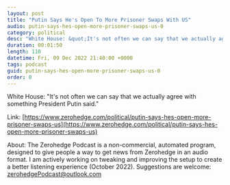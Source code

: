 ```yaml
---
layout: post
title: "Putin Says He's Open To More Prisoner Swaps With US"
audio: putin-says-hes-open-more-prisoner-swaps-us-0
category: political
desc: "White House: &quot;It's not often we can say that we actually agree with something President Putin said.&quot; "
duration: 00:01:50
length: 110
datetime: Fri, 09 Dec 2022 21:40:00 +0000
tags: podcast
guid: putin-says-hes-open-more-prisoner-swaps-us-0
order: 0
---
```

White House: &quot;It's not often we can say that we actually agree with something President Putin said.&quot; 

Link: [https://www.zerohedge.com/political/putin-says-hes-open-more-prisoner-swaps-us](https://www.zerohedge.com/political/putin-says-hes-open-more-prisoner-swaps-us)

About: The Zerohedge Podcast is a non-commercial, automated program, designed to give people a way to get news from Zerohedge in an audio format.  I am actively working on tweaking and improving the setup to create a better listening experience (October 2022).  Suggestions are welcome: [zerohedgePodcast@outlook.com](mailto:zerohedgePodcast@outlook.com)